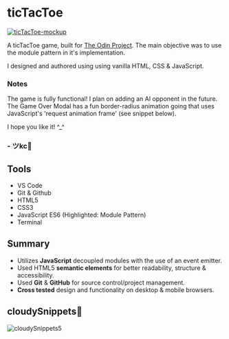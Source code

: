 # ticTacToe
[![ticTacToe-mockup](https://www.theodinproject.com/lessons/node-path-javascript-tic-tac-toe)](https://johnkeyscloud.github.io/ticTacToe/)

A ticTacToe game, built for <a href="https://www.theodinproject.com/lessons/node-path-javascript-tic-tac-toe" target="_blank">The Odin Project</a>. The main objective was to use the module pattern in it's implementation.

I designed and authored using using vanilla HTML, CSS & JavaScript.

### Notes
The game is fully functional! I plan on adding an AI opponent in the future.
The Game Over Modal has a fun border-radius animation going that uses JavaScript's 'request animation frame' (see snippet below).

I hope you like it! ^_^

### - ツkc💭

## Tools
* VS Code
* Git & Github
* HTML5
* CSS3 
* JavaScript ES6 (Highlighted: Module Pattern)
* Terminal

## Summary
* Utilizes **JavaScript** decoupled modules with the use of an event emitter.
* Used HTML5 **semantic elements** for better readability, structure & accessibility.
* Used **Git** & **GitHub** for source control/project management. 
* **Cross tested** design and functionality on desktop & mobile browsers.

## cloudySnippets💭
![cloudySnippets5](https://github.com/JohnKeysCloud/ticTacToe/assets/90482169/dd9e0cf2-c5b3-4fad-a92c-8531e58153ca)
